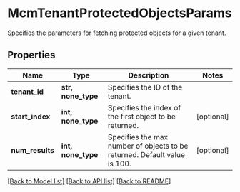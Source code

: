 # McmTenantProtectedObjectsParams

Specifies the parameters for fetching protected objects for a given tenant.

## Properties
Name | Type | Description | Notes
------------ | ------------- | ------------- | -------------
**tenant_id** | **str, none_type** | Specifies the ID of the tenant. | 
**start_index** | **int, none_type** | Specifies the index of the first object to be returned. | [optional] 
**num_results** | **int, none_type** | Specifies the max number of objects to be returned. Default value is 100. | [optional] 

[[Back to Model list]](../README.md#documentation-for-models) [[Back to API list]](../README.md#documentation-for-api-endpoints) [[Back to README]](../README.md)


